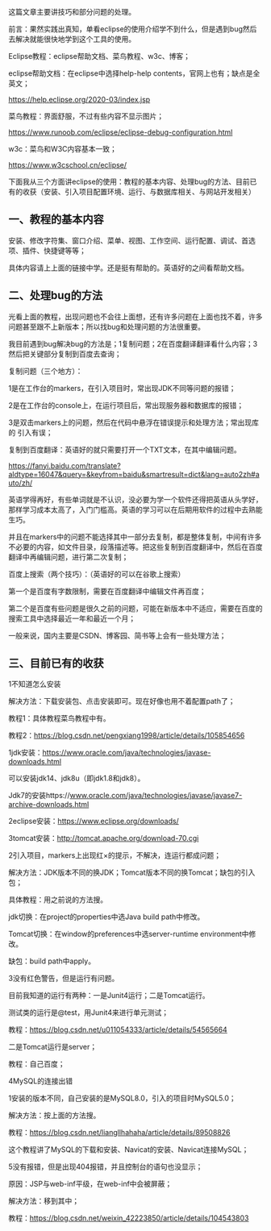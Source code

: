 这篇文章主要讲技巧和部分问题的处理。

前言：果然实践出真知，单看eclipse的使用介绍学不到什么，但是遇到bug然后去解决就能很快地学到这个工具的使用。

Eclipse教程：eclipse帮助文档、菜鸟教程、w3c、博客；

eclipse帮助文档：在eclipse中选择help-help contents，官网上也有；缺点是全英文；

https://help.eclipse.org/2020-03/index.jsp

菜鸟教程：界面舒服，不过有些内容不显示图片；

https://www.runoob.com/eclipse/eclipse-debug-configuration.html

w3c：菜鸟和W3C内容基本一致；

https://www.w3cschool.cn/eclipse/

下面我从三个方面讲eclipse的使用：教程的基本内容、处理bug的方法、目前已有的收获（安装、引入项目配置环境、运行、与数据库相关、与网站开发相关）



## 一、教程的基本内容

安装、修改字符集、窗口介绍、菜单、视图、工作空间、运行配置、调试、首选项、插件、快捷键等等；

具体内容请上上面的链接中学。还是挺有帮助的。英语好的之间看帮助文档。



## 二、处理bug的方法

光看上面的教程，出现问题也不会往上面想，还有许多问题在上面也找不着，许多问题甚至跟不上新版本；所以找bug和处理问题的方法很重要。

我目前遇到bug解决bug的方法是；1复制问题；2在百度翻译翻译看什么内容；3然后把关键部分复制到百度去查询；

复制问题（三个地方）：

1是在工作台的markers，在引入项目时，常出现JDK不同等问题的报错；

2是在工作台的console上，在运行项目后，常出现服务器和数据库的报错；

3是双击markers上的问题，然后在代码中悬浮在错误提示和处理方法；常出现库的 引入有误；

复制到百度翻译：英语好的就只需要打开一个TXT文本，在其中编辑问题。

https://fanyi.baidu.com/translate?aldtype=16047&query=&keyfrom=baidu&smartresult=dict&lang=auto2zh#auto/zh/

英语学得再好，有些单词就是不认识，没必要为学一个软件还得把英语从头学好，那样学习成本太高了，入门门槛高。英语的学习可以在后期用软件的过程中去熟能生巧。

并且在markers中的问题不能选择其中一部分去复制，都是整体复制，中间有许多不必要的内容，如文件目录，段落描述等。把这些复制到百度翻译中，然后在百度翻译中再编辑问题，进行第二次复制；

百度上搜索（两个技巧）：（英语好的可以在谷歌上搜索）

第一个是百度有字数限制，需要在百度翻译中编辑文件再百度；

第二个是百度有些问题是很久之前的问题，可能在新版本中不适应，需要在百度的搜索工具中选择最近一年和最近一个月；

一般来说，国内主要是CSDN、博客园、简书等上会有一些处理方法；



## 三、目前已有的收获

1不知道怎么安装

解决方法：下载安装包、点击安装即可。现在好像也用不着配置path了；

教程1：具体教程菜鸟教程中有。

教程2：https://blog.csdn.net/pengxiang1998/article/details/105854656

1jdk安装：https://www.oracle.com/java/technologies/javase-downloads.html

可以安装jdk14、jdk8u（即jdk1.8和jdk8）。

Jdk7的安装https://www.oracle.com/java/technologies/javase/javase7-archive-downloads.html

2eclipse安装：https://www.eclipse.org/downloads/

3tomcat安装：http://tomcat.apache.org/download-70.cgi



2引入项目，markers上出现红×的提示，不解决，连运行都成问题；

解决方法：JDK版本不同的换JDK；Tomcat版本不同的换Tomcat；缺包的引入包；

具体教程：用之前说的方法搜。

jdk切换：在project的properties中选Java build path中修改。

Tomcat切换：在window的preferences中选server-runtime environment中修改。

缺包：build path中apply。



3没有红色警告，但是运行有问题。

目前我知道的运行有两种：一是Junit4运行；二是Tomcat运行。

测试类的运行是@test，用Junit4来进行单元测试；

教程：https://blog.csdn.net/u011054333/article/details/54565664

二是Tomcat运行是server；

教程：自己百度；



4MySQL的连接出错

1安装的版本不同，自己安装的是MySQL8.0，引入的项目时MySQL5.0；

解决方法：按上面的方法搜。

教程：https://blog.csdn.net/liangllhahaha/article/details/89508826

这个教程讲了MySQL的下载和安装、Navicat的安装、Navicat连接MySQL；



5没有报错，但是出现404报错，并且控制台的语句也没显示；

原因：JSP与web-inf平级，在web-inf中会被屏蔽；

解决方法：移到其中；

教程：https://blog.csdn.net/weixin_42223850/article/details/104543803